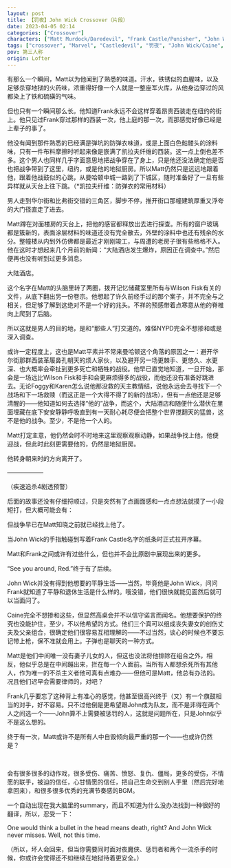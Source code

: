 ```yaml
---
layout: post
title: 【罚夜】John Wick Crossover（片段）
date: 2023-04-05 02:14
categories: ["Crossover"]
characters: ["Matt Murdock/Daredevil", "Frank Castle/Punisher", "John Wick", "Caine"]
tags: ["crossover", "Marvel", "Castledevil", "罚夜", "John Wick/Caine", "疾速追杀", "夜魔侠", "惩罚者", "脑洞", "片段"]
pov: 第三人称
origin: Lofter
---
```


有那么一个瞬间，Matt以为他闻到了熟悉的味道。汗水，铁锈似的血腥味，以及足够杀穿地狱的火药味，浓重得好像一个人就是一整座军火库，从他身边穿过的风都染上了铁和硫磺的气味。

但也只有一个瞬间那么长。他知道Frank永远不会这样穿着昂贵西装走在纽约的街上。他只见过Frank穿过那样的西装一次，他上庭的那一次，而那感觉好像已经是上辈子的事了。

他没有闻到那件熟悉的已经满是弹坑的防弹衣味道，或是上面白色骷髅头的涂料味，只有一件布料摩擦时听起来像是嵌满了凯拉夫纤维的西装。这一点上倒也差不多。这个男人也同样几乎字面意思地把战争穿在了身上，只是他还没法确定他是否也把战争带到了这里，纽约，或是他的地狱厨房。所以Matt仍然只是远远地跟着他，跟着他战鼓似的心跳，从曼哈顿中城一路到了下城区，随时准备好了一旦有些异样就从天台上往下跳。（\*凯拉夫纤维：防弹衣的常用材料）

男人走到华尔街和比弗街交错的三角区，脚步不停，推开街口那幢建筑厚重又浮夸的大门径直走了进去。

Matt蹲在对面楼房的天台上，把他的感官都释放出去进行探查。所有的窗户玻璃都是簇新的，表面涂层材料的味道还没有完全散去，外壁的涂料中也还有残余的水分。整幢楼从内到外仿佛都是最近才刚刚竣工，与周遭的老房子很有些格格不入。他在这时才想起来几个月前的新闻：“大陆酒店发生爆炸，原因正在调查中。”然后便再也没有听到过更多消息。

大陆酒店。

这个名字在Matt的头脑里转了两圈，拨开记忆储藏室里所有与Wilson Fisk有关的文件，从底下翻出另一份卷宗。他想起了许久前经手过的那个案子，并不完全与之相关，但足够了解到这绝对不是一个好的兆头。不祥的预感带着点寒意从他的脊椎向上爬到了后脑。

所以这就是男人的目的地，是和“那些人”打交道的。难怪NYPD完全不想掺和或是深入调查。

或许一定程度上，这也是Matt平素并不常来曼哈顿这个角落的原因之一：避开华尔街那群西装革履鼻孔朝天的烦人家伙，以及避开另一场更棘手、更悠久、水更深、也大概率会牵扯到更多死亡和牺牲的战役。他早已直觉地知道，一旦开始，那会是一场远比Wilson Fisk和手和会更麻烦得多的战役，而他还没有准备好跳进去。无论Foggy和Karen怎么说他那没救的天主教情结，说他永远会去寻找下一个战场和下一场救赎（而这正是一个大得不得了的新的战场），但有一点他还是足够清醒的——他知道如何去选择“他的”战争，而这个，大陆酒店和随便什么潜伏在里面埋藏在底下安安静静呼吸直到有一天耐心耗尽便会把整个世界搅翻天的猛兽，这不是他的战争。至少，不是他一个人的。

Matt打定主意，他仍然会时不时地来这里观察观察动静，如果战争找上他，他便迎战，但此时此刻更需要他的，仍然是地狱厨房。

他转身朝来时的方向离开了。

——————

（疾速追杀4剧透预警）

后面的故事还没有仔细捋顺过，只是突然有了点画面感和一点点想法就摸了一小段短打，但大概可能会有：

但战争早已在Matt知晓之前就已经找上他了。

当John Wick的手指触碰到写着Frank Castle名字的纸条时正式拉开序幕。

Matt和Frank之间或许有过些什么，但也并不会比原剧中展现出来的更多。

“See you around, Red.”终于有了后续。

John Wick并没有得到他想要的平静生活——当然，毕竟他是John Wick，问问Frank就知道了平静和退休生活是什么样的。哦没错，他们很快就能见面然后就可以当面问了。

Caine完全不想掺和这些，但显然高桌会并不以信守诺言而闻名。他想要保护的终究也没能护住，至少，不以他希望的方式。他们三个真可以组成丧失妻女的创伤丈夫及父亲组合，很确定他们很容易互相理解的——不过当然，谈心的时候也不要忘记带上枪，保不准就会用上。子弹也是聊天的一种方式。

Matt是他们中间唯一没有妻子儿女的人，但这也没法将他排除在组合之外，相反，他似乎总是在中间蹦出来，拦在每一个人面前。当所有人都想杀死所有其他人，作为唯一的不杀主义者他可真有点难办——但他可是Matt，他总有办法的。况且他们迟早会需要律师的，对吧？

Frank几乎要忘了这种背上有准心的感觉，他甚至很高兴终于（又）有一个旗鼓相当的对手，好不容易。只不过他倒是更希望跟John成为队友，而不是非得在两个人之间选一个——John算不上需要被惩罚的人，这就是问题所在，只是John似乎不是这么想的。

终于有一次，Matt或许不是所有人中自毁倾向最严重的那一个——也或许仍然是？

<br>

会有很多很多的动作戏，很多受伤、痛苦、愤怒、复仇、僵局，更多的受伤，不情愿的联手，被迫的信任，心甘情愿的信任，把自己生命交到别人手里（然后完好地拿回来），和很多很多优秀的充满节奏感的BGM。

一个自动出现在我大脑里的summary，而且不知道为什么没办法找到一种很好的翻译，所以，忍受一下：

One would think a bullet in the head means death, right? And John Wick never misses. Well, not this time.

（所以，坏人会回来，但当你需要同时面对夜魔侠、惩罚者和两个一流杀手的时候，你或许会觉得还不如继续在地狱待着更安全。）
